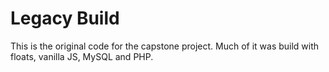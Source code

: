 # Legacy Build

This is the original code for the capstone project. Much of it was build with floats, vanilla JS, MySQL and PHP. 